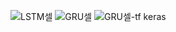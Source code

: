 ![LSTM셀](https://github.com/user-attachments/assets/e6f37946-d6f8-4da2-a5a8-2f10791cfc98)
![GRU셀](https://github.com/user-attachments/assets/ce5c16e5-e6e0-47bb-bd15-4f03c86f0548)
![GRU셀-tf keras](https://github.com/user-attachments/assets/00ba10db-3b69-4e35-bbc2-4e46c210f552)
